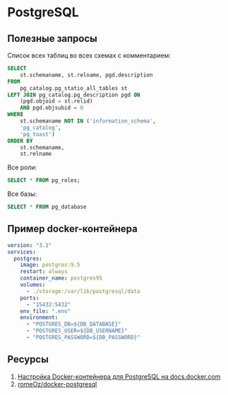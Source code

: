 # PostgreSQL

## Полезные запросы

Список всех таблиц во всех схемах с комментарием:
```sql
SELECT
	st.schemaname, st.relname, pgd.description
FROM
	pg_catalog.pg_statio_all_tables st
LEFT JOIN pg_catalog.pg_description pgd ON
	(pgd.objoid = st.relid)
	AND pgd.objsubid = 0
WHERE
	st.schemaname NOT IN ('information_schema',
	'pg_catalog',
	'pg_toast')
ORDER BY
	st.schemaname,
	st.relname
```

Все роли:
```sql
SELECT * FROM pg_roles;
```

Все базы:
```sql
SELECT * FROM pg_database
```

## Пример docker-контейнера

```yaml
version: "3.1"
services:
  postgres:
    image: postgres:9.5
    restart: always
    container_name: postgres95
    volumes:
      - ./storage:/var/lib/postgresql/data
    ports:
      - "15432:5432"
    env_file: ".env"
    environment:
      - "POSTGRES_DB=${DB_DATABASE}"
      - "POSTGRES_USER=${DB_USERNAME}"
      - "POSTGRES_PASSWORD=${DB_PASSWORD}"
```

## Ресурсы

1. [Настройка Docker-контейнера для PostgreSQL на docs.docker.com](https://docs.docker.com/samples/library/postgres/)
2. [romeOz/docker-postgresql](https://github.com/romeOz/docker-postgresql)